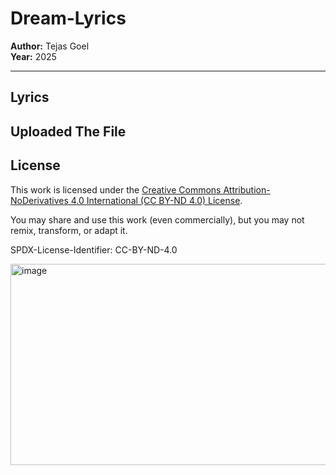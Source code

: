 # Dream-Lyrics

**Author:** Tejas Goel  
**Year:** 2025  

---

## Lyrics

Uploaded The File
---

## License
This work is licensed under the 
[Creative Commons Attribution-NoDerivatives 4.0 International (CC BY-ND 4.0) License](https://creativecommons.org/licenses/by-nd/4.0/).

You may share and use this work (even commercially), but you may not remix, transform, or adapt it.  

SPDX-License-Identifier: CC-BY-ND-4.0

<img width="732" height="322" alt="image" src="https://github.com/user-attachments/assets/7e2339a8-6173-47f6-8139-e6c49b1dd21a" />

